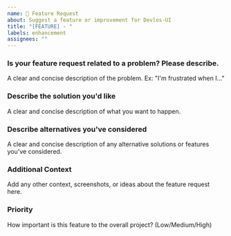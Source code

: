```yaml
---
name: 🌟 Feature Request
about: Suggest a feature or improvement for Devlos-UI
title: "[FEATURE] - "
labels: enhancement
assignees: ""
---
```


### **Is your feature request related to a problem? Please describe.**

A clear and concise description of the problem. Ex: "I'm frustrated when I..."

### **Describe the solution you'd like**

A clear and concise description of what you want to happen.

### **Describe alternatives you've considered**

A clear and concise description of any alternative solutions or features you've considered.

### **Additional Context**

Add any other context, screenshots, or ideas about the feature request here.

### **Priority**

How important is this feature to the overall project? (Low/Medium/High)
